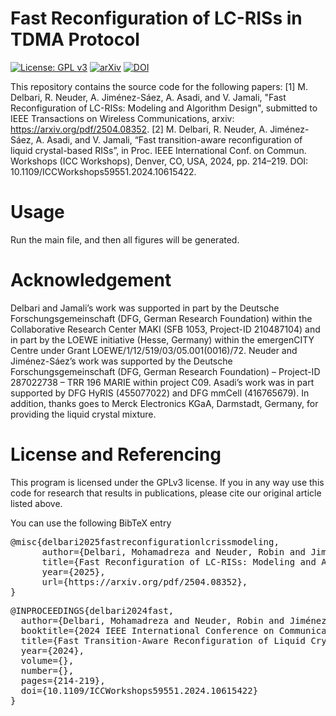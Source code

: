 # Fast Reconfiguration of LC-RISs in TDMA Protocol
[![License: GPL v3](https://img.shields.io/badge/License-GPLv3-blue.svg)](https://www.gnu.org/licenses/gpl-3.0)
[![arXiv](https://img.shields.io/badge/arXiv-2504.08352-b31b1b.svg)](https://arxiv.org/abs/2504.08352)
[![DOI](https://img.shields.io/badge/DOI-10.1109%2FICCWorkshops59551.2024.10615422-blue.svg)](https://ieeexplore.ieee.org/document/10615422)

This repository contains the source code for the following papers:
[1] M. Delbari, R. Neuder, A. Jiménez-Sáez, A. Asadi, and V. Jamali, "Fast Reconfiguration of LC-RISs: Modeling and Algorithm Design", submitted to IEEE Transactions on Wireless Communications, arxiv: https://arxiv.org/pdf/2504.08352.
[2] M. Delbari, R. Neuder, A. Jiménez-Sáez, A. Asadi, and V. Jamali, “Fast transition-aware reconfiguration of liquid crystal-based RISs”, in Proc. IEEE International Conf. on Commun. Workshops (ICC Workshops), Denver, CO, USA, 2024, pp. 214–219. DOI: 10.1109/ICCWorkshops59551.2024.10615422.

# Usage
Run the main file, and then all figures will be generated.

# Acknowledgement
Delbari and Jamali’s work was supported in part by the Deutsche Forschungsgemeinschaft (DFG, German Research Foundation) within the Collaborative Research Center MAKI (SFB 1053, Project-ID 210487104) and in part by the LOEWE initiative (Hesse, Germany) within the emergenCITY Centre under Grant LOEWE/1/12/519/03/05.001(0016)/72. Neuder and Jiménez-Sáez’s work was supported by the Deutsche Forschungsgemeinschaft (DFG, German Research Foundation) – Project-ID 287022738 – TRR 196 MARIE within project C09. Asadi’s work was in part supported by DFG HyRIS (455077022) and DFG mmCell (416765679). In addition, thanks goes to Merck Electronics KGaA, Darmstadt, Germany, for providing the liquid crystal mixture.

# License and Referencing
This program is licensed under the GPLv3 license. If you in any way use this code for research that results in publications, please cite our original article listed above.

You can use the following BibTeX entry

<pre lang="markdown">
@misc{delbari2025fastreconfigurationlcrissmodeling,
      author={Delbari, Mohamadreza and Neuder, Robin and Jiménez-Sáez, Alejandro and Asadi, Arash and Jamali, Vahid},
      title={Fast Reconfiguration of LC-RISs: Modeling and Algorithm Design},
      year={2025},
      url={https://arxiv.org/pdf/2504.08352}, 
}
</pre>

<pre lang="markdown">
@INPROCEEDINGS{delbari2024fast,
  author={Delbari, Mohamadreza and Neuder, Robin and Jiménez-Sáez, Alejandro and Asadi, Arash and Jamali, Vahid},
  booktitle={2024 IEEE International Conference on Communications Workshops (ICC Workshops)}, 
  title={Fast Transition-Aware Reconfiguration of Liquid Crystal-Based RISs}, 
  year={2024},
  volume={},
  number={},
  pages={214-219},
  doi={10.1109/ICCWorkshops59551.2024.10615422}
}
</pre>
